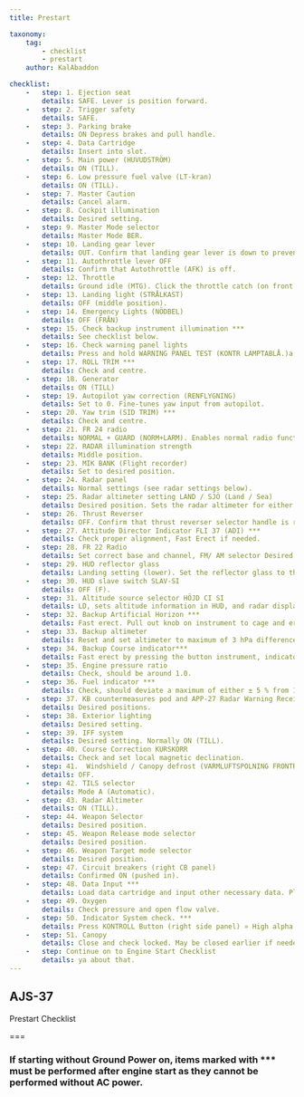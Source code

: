 ```yaml
---
title: Prestart

taxonomy:
    tag:
        - checklist
        - prestart
    author: KalAbaddon

checklist:
    -   step: 1. Ejection seat
        details: SAFE. Lever is position forward. 
    -   step: 2. Trigger safety
        details: SAFE.
    -   step: 3. Parking brake
        details: ON Depress brakes and pull handle. 
    -   step: 4. Data Cartridge
        details: Insert into slot.
    -   step: 5. Main power (HUVUDSTRÖM)
        details: ON (TILL).
    -   step: 6. Low pressure fuel valve (LT-kran)
        details: ON (TILL).
    -   step: 7. Master Caution
        details: Cancel alarm. 
    -   step: 8. Cockpit illumination 
        details: Desired setting.
    -   step: 9. Master Mode selector 
        details: Master Mode BER. 
    -   step: 10. Landing gear lever 
        details: OUT. Confirm that landing gear lever is down to prevent retraction on hydraulic pressure.
    -   step: 11. Autothrottle lever OFF 
        details: Confirm that Autothrottle (AFK) is off. 
    -   step: 12. Throttle 
        details: Ground idle (MTG). Click the throttle catch (on front left). Opens up the High pressure fuel valve. 
    -   step: 13. Landing light (STRÅLKAST) 
        details: OFF (middle position). 
    -   step: 14. Emergency Lights (NÖDBEL) 
        details: OFF (FRÅN) 
    -   step: 15. Check backup instrument illumination *** 
        details: See checklist below. 
    -   step: 16. Check warning panel lights 
        details: Press and hold WARNING PANEL TEST (KONTR LAMPTABLÅ.)a. Press and checkH all indicator lights on the warning panel. Release and confirm that lights marked with white are lit. Without Ground power, ELFEL, RHM FEL and CK will be lit. X-TANK BRÄ will not be lit if the drop tank is empty. b. If Pitch gearing warning (TIPPVÄXEL) is lit, engine start is still allowed. This should disappear during engine start. 
    -   step: 17. ROLL TRIM *** 
        details: Check and centre.
    -   step: 18. Generator 
        details: ON (TILL) 
    -   step: 19. Autopilot yaw correction (RENFLYGNING) 
        details: Set to 0. Fine-tunes yaw input from autopilot.
    -   step: 20. Yaw trim (SID TRIM) *** 
        details: Check and centre. 
    -   step: 21. FR 24 radio 
        details: NORMAL + GUARD (NORM+LARM). Enables normal radio function (FR 22) and backup radio to monitor the guard (emergency) frequency. 
    -   step: 22. RADAR illumination strength 
        details: Middle position. 
    -   step: 23. MIK BANK (Flight recorder) 
        details: Set to desired position. 
    -   step: 24. Radar panel 
        details: Normal settings (see radar settings below). 
    -   step: 25. Radar altimeter setting LAND / SJÖ (Land / Sea) 
        details: Desired position. Sets the radar altimeter for either land or sea. 
    -   step: 26. Thrust Reverser 
        details: OFF. Confirm that thrust reverser selector handle is retracted. 
    -   step: 27. Attitude Director Indicator FLI 37 (ADI) *** 
        details: Check proper alignment, Fast Erect if needed. 
    -   step: 28. FR 22 Radio 
        details: Set correct base and channel, FM/ AM selector Desired position (normally AM) 
    -   step: 29. HUD reflector glass 
        details: Landing setting (lower). Set the reflector glass to the lower setting to allow display of take-off and landing modes. 
    -   step: 30. HUD slave switch SLAV-SI 
        details: OFF (F). 
    -   step: 31. Altitude source selector HÖJD CI SI 
        details: LD, sets altitude information in HUD, and radar display to use barometric altitude. 
    -   step: 32. Backup Artificial Horizon *** 
        details: Fast erect. Pull out knob on instrument to cage and erect. 
    -   step: 33. Backup altimeter  
        details: Reset and set altimeter to maximum of 3 hPa difference from QFE.     
    -   step: 34. Backup Course indicator*** 
        details: Fast erect by pressing the button instrument, indicator light turns off when completed. 
    -   step: 35. Engine pressure ratio 
        details: Check, should be around 1.0. 
    -   step: 36. Fuel indicator ***  
        details: Check, should deviate a maximum of either ± 5 % from 106 or 131% ( full fuel load without or with external tank) 
    -   step: 37. KB countermeasures pod and APP-27 Radar Warning Receiver 
        details: Desired positions.
    -   step: 38. Exterior lighting 
        details: Desired setting. 
    -   step: 39. IFF system 
        details: Desired setting. Normally ON (TILL). 
    -   step: 40. Course Correction KURSKORR 
        details: Check and set local magnetic declination. 
    -   step: 41.  Windshield / Canopy defrost (VARMLUFTSPOLNING FRONTRUTA) 
        details: OFF. 
    -   step: 42. TILS selector 
        details: Mode A (Automatic).
    -   step: 43. Radar Altimeter 
        details: ON (TILL). 
    -   step: 44. Weapon Selector 
        details: Desired position.
    -   step: 45. Weapon Release mode selector 
        details: Desired position. 
    -   step: 46. Weapon Target mode selector 
        details: Desired position. 
    -   step: 47. Circuit breakers (right CB panel) 
        details: Confirmed ON (pushed in). 
    -   step: 48. Data Input *** 
        details: Load data cartridge and input other necessary data. Please review the data input notesbelow and the navigation data section furhter ahead.. 
    -   step: 49. Oxygen 
        details: Check pressure and open flow valve.
    -   step: 50. Indicator System check. *** 
        details: Press KONTROLL Button (right side panel) » High alpha Warning- two short bursts. Stick vibrates. » Warning lights BRAND (Fire warning) lit » Lights LANDSTÄLL (Landing gear warning) not lit. » Altitude warning light lit with a solid light. » Indicated fuel 29 ± 3 % and indicator returns to previous setting. » Data indicator panel shows 1 and current CK-program number. » FK-light is on (green). 
    -   step: 51. Canopy
        details: Close and check locked. May be closed earlier if needed.
    -   step: Continue on to Engine Start Checklist
        details: ya about that.
---
```


## AJS-37 
Prestart Checklist

===

### If starting without Ground Power on, items marked with *** must be performed after engine start as they cannot be performed without AC power.
